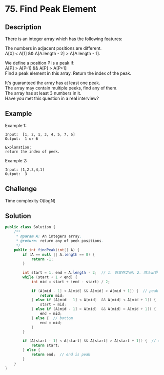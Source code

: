 # 75. Find Peak Element

## Description

There is an integer array which has the following features:

The numbers in adjacent positions are different.  
A[0] < A[1] && A[A.length - 2] > A[A.length - 1].  

We define a position P is a peak if:  
A[P] > A[P-1] && A[P] > A[P+1]  
Find a peak element in this array. Return the index of the peak.

It's guaranteed the array has at least one peak.  
The array may contain multiple peeks, find any of them.  
The array has at least 3 numbers in it.  
Have you met this question in a real interview?   
## Example
Example 1:
```
Input:  [1, 2, 1, 3, 4, 5, 7, 6]
Output:  1 or 6
	
Explanation:
return the index of peek.
```

Example 2:
```	
Input: [1,2,3,4,1]
Output:  3
```
## Challenge
Time complexity O(logN)

## Solution
```java
public class Solution {
    /**
     * @param A: An integers array.
     * @return: return any of peek positions.
     */
    public int findPeak(int[] A) {
        if (A == null || A.length == 0) {
            return -1;
        }
        
        int start = 1, end = A.length - 2;  // 1. 答案在之间; 2. 防止出界
        while (start + 1 < end) {
            int mid = start + (end - start) / 2;
            
            if (A[mid - 1] < A[mid] && A[mid] > A[mid + 1]) {  // peak
                return mid;
            } else if (A[mid - 1] < A[mid]  && A[mid] < A[mid + 1]) {  // increase
                start = mid;
            } else if (A[mid - 1] > A[mid]  && A[mid] > A[mid + 1]) {  // decrease
                end = mid;
            } else {  // bottom
                end = mid;
            }
        }
        
        if (A[start - 1] < A[start] && A[start] > A[start + 1]) {  // start is peak
            return start;
        } else {
            return end;  // end is peak
        }
    }
}
```